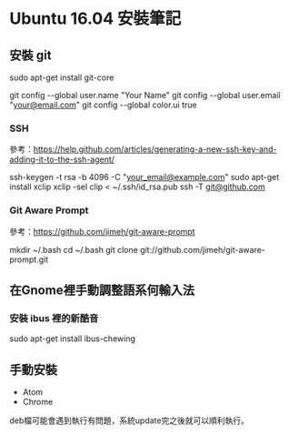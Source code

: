 # Ubuntu 16.04 安裝筆記

## 安裝 git

sudo apt-get install git-core

git config --global user.name "Your Name"
git config --global user.email "your@email.com"
git config --global color.ui true

### SSH
參考：https://help.github.com/articles/generating-a-new-ssh-key-and-adding-it-to-the-ssh-agent/

ssh-keygen -t rsa -b 4096 -C "your_email@example.com"
sudo apt-get install xclip
xclip -sel clip < ~/.ssh/id_rsa.pub
ssh -T git@github.com


### Git Aware Prompt
參考：https://github.com/jimeh/git-aware-prompt

mkdir ~/.bash
cd ~/.bash
git clone git://github.com/jimeh/git-aware-prompt.git


## 在Gnome裡手動調整語系何輸入法

### 安裝 ibus 裡的新酷音
sudo apt-get install ibus-chewing


## 手動安裝

- Atom
- Chrome

deb檔可能會遇到執行有問題，系統update完之後就可以順利執行。
